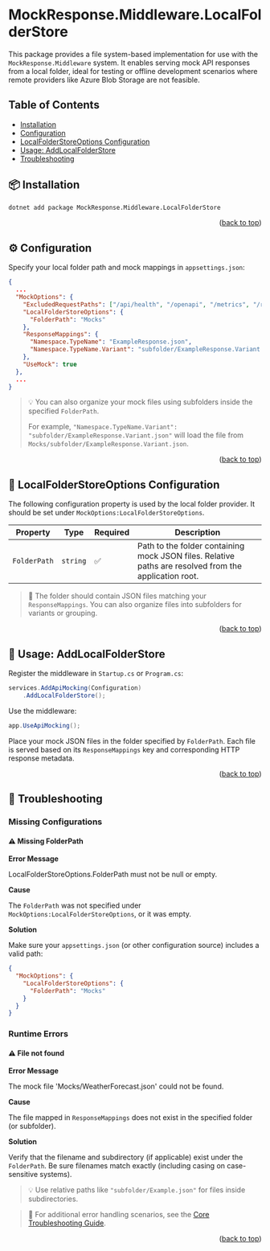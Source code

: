 <a id="readme-top"></a>
# MockResponse.Middleware.LocalFolderStore

This package provides a file system-based implementation for use with the `MockResponse.Middleware` system. It enables serving mock API responses from a local folder, ideal for testing or offline development scenarios where remote providers like Azure Blob Storage are not feasible.


## Table of Contents
* [Installation](#-installation)
* [Configuration](#️-configuration)
* [LocalFolderStoreOptions Configuration](#-localfolderstoreoptions-configuration)
* [Usage: AddLocalFolderStore](#-usage-addlocalfolderstore)
* [Troubleshooting](#-troubleshooting)


## 📦 Installation

```bash
dotnet add package MockResponse.Middleware.LocalFolderStore
```

<p align="right">(<a href="#readme-top">back to top</a>)</p>


## ⚙️ Configuration

Specify your local folder path and mock mappings in `appsettings.json`:

```json
{
  ...
  "MockOptions": {
    "ExcludedRequestPaths": ["/api/health", "/openapi", "/metrics", "/redoc", "/swagger"],
    "LocalFolderStoreOptions": {
      "FolderPath": "Mocks"
    },
    "ResponseMappings": {
      "Namespace.TypeName": "ExampleResponse.json",
      "Namespace.TypeName.Variant": "subfolder/ExampleResponse.Variant.json"
    },
    "UseMock": true
  },
  ...
}
```
> 💡 You can also organize your mock files using subfolders inside the specified `FolderPath`.
>
> For example, `"Namespace.TypeName.Variant": "subfolder/ExampleResponse.Variant.json"` will load the file from `Mocks/subfolder/ExampleResponse.Variant.json`.

<p align="right">(<a href="#readme-top">back to top</a>)</p>


## 🔧 LocalFolderStoreOptions Configuration

The following configuration property is used by the local folder provider. It should be set under `MockOptions:LocalFolderStoreOptions`.

| Property     | Type     | Required | Description |
| ---- | ---- | ---- | ---- |
| `FolderPath` | `string` | ✅ | Path to the folder containing mock JSON files. Relative paths are resolved from the application root. |

> 📁 The folder should contain JSON files matching your `ResponseMappings`. You can also organize files into subfolders for variants or grouping.

<p align="right">(<a href="#readme-top">back to top</a>)</p>


## 🚀 Usage: AddLocalFolderStore

Register the middleware in `Startup.cs` or `Program.cs`:

```csharp
services.AddApiMocking(Configuration)
	.AddLocalFolderStore();
```

Use the middleware:

```csharp
app.UseApiMocking();
```

Place your mock JSON files in the folder specified by `FolderPath`. Each file is served based on its `ResponseMappings` key and corresponding HTTP response metadata.

<p align="right">(<a href="#readme-top">back to top</a>)</p>


## 🧪 Troubleshooting

### Missing Configurations

#### ⚠️ Missing FolderPath

**Error Message**

LocalFolderStoreOptions.FolderPath must not be null or empty.

**Cause**

The `FolderPath` was not specified under `MockOptions:LocalFolderStoreOptions`, or it was empty.

**Solution**

Make sure your `appsettings.json` (or other configuration source) includes a valid path:

```json
{
  "MockOptions": {
    "LocalFolderStoreOptions": {
      "FolderPath": "Mocks"
    }
  }
}
```


### Runtime Errors

#### ⚠️ File not found

**Error Message**

The mock file 'Mocks/WeatherForecast.json' could not be found.

**Cause**

The file mapped in `ResponseMappings` does not exist in the specified folder (or subfolder).

**Solution**

Verify that the filename and subdirectory (if applicable) exist under the `FolderPath`. Be sure filenames match exactly (including casing on case-sensitive systems).

> 💡 Use relative paths like `"subfolder/Example.json"` for files inside subdirectories.


> 📘 For additional error handling scenarios, see the [Core Troubleshooting Guide](../MockResponse.Middleware.Core/README.md#-troubleshooting).

<p align="right">(<a href="#readme-top">back to top</a>)</p>